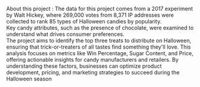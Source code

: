 About this project : 
The data for this project comes from a 2017 experiment by Walt Hickey, where 269,000 votes from 8,371 IP addresses were collected to rank 85 types of Halloween candies by popularity. <br> Key candy attributes, such as the presence of chocolate, were examined to understand what drives consumer preferences. <br> The project aims to identify the top three treats to distribute on Halloween, ensuring that trick-or-treaters of all tastes find something they'll love. This analysis focuses on metrics like Win Percentage, Sugar Content, and Price, offering actionable insights for candy manufacturers and retailers. By understanding these factors, businesses can optimize product development, pricing, and marketing strategies to succeed during the Halloween season
